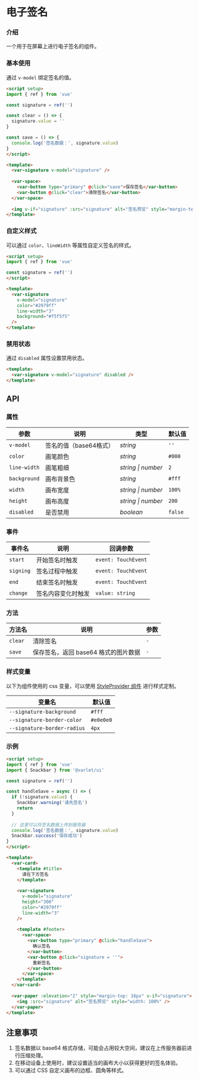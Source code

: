 # 电子签名

### 介绍

一个用于在屏幕上进行电子签名的组件。

### 基本使用

通过 `v-model` 绑定签名的值。

```html
<script setup>
import { ref } from 'vue'

const signature = ref('')

const clear = () => {
  signature.value = ''
}

const save = () => {
  console.log('签名数据：', signature.value)
}
</script>

<template>
  <var-signature v-model="signature" />
  
  <var-space>
    <var-button type="primary" @click="save">保存签名</var-button>
    <var-button @click="clear">清除签名</var-button>
  </var-space>
  
  <img v-if="signature" :src="signature" alt="签名预览" style="margin-top: 10px" />
</template>
```

### 自定义样式

可以通过 `color`、`lineWidth` 等属性自定义签名的样式。

```html
<script setup>
import { ref } from 'vue'

const signature = ref('')
</script>

<template>
  <var-signature
    v-model="signature"
    color="#2979ff"
    line-width="3"
    background="#f5f5f5"
  />
</template>
```

### 禁用状态

通过 `disabled` 属性设置禁用状态。

```html
<template>
  <var-signature v-model="signature" disabled />
</template>
```

## API

### 属性

| 参数 | 说明 | 类型 | 默认值 |
| --- | --- | --- | --- |
| `v-model` | 签名的值（base64格式） | _string_ | `''` |
| `color` | 画笔颜色 | _string_ | `#000` |
| `line-width` | 画笔粗细 | _string \| number_ | `2` |
| `background` | 画布背景色 | _string_ | `#fff` |
| `width` | 画布宽度 | _string \| number_ | `100%` |
| `height` | 画布高度 | _string \| number_ | `200` |
| `disabled` | 是否禁用 | _boolean_ | `false` |

### 事件

| 事件名 | 说明 | 回调参数 |
| --- | --- | --- |
| `start` | 开始签名时触发 | `event: TouchEvent` |
| `signing` | 签名过程中触发 | `event: TouchEvent` |
| `end` | 结束签名时触发 | `event: TouchEvent` |
| `change` | 签名内容变化时触发 | `value: string` |

### 方法

| 方法名 | 说明 | 参数 |
| --- | --- | --- |
| `clear` | 清除签名 | `-` |
| `save` | 保存签名，返回 base64 格式的图片数据 | `-` |

### 样式变量

以下为组件使用的 css 变量，可以使用 [StyleProvider 组件](#/zh-CN/style-provider) 进行样式定制。

| 变量名 | 默认值 |
| --- | --- |
| `--signature-background` | `#fff` |
| `--signature-border-color` | `#e0e0e0` |
| `--signature-border-radius` | `4px` |

### 示例

```html
<script setup>
import { ref } from 'vue'
import { Snackbar } from '@varlet/ui'

const signature = ref('')

const handleSave = async () => {
  if (!signature.value) {
    Snackbar.warning('请先签名')
    return
  }
  
  // 这里可以将签名数据上传到服务器
  console.log('签名数据：', signature.value)
  Snackbar.success('保存成功')
}
</script>

<template>
  <var-card>
    <template #title>
      请在下方签名
    </template>
    
    <var-signature
      v-model="signature"
      height="300"
      color="#2979ff"
      line-width="3"
    />
    
    <template #footer>
      <var-space>
        <var-button type="primary" @click="handleSave">
          确认签名
        </var-button>
        <var-button @click="signature = ''">
          重新签名
        </var-button>
      </var-space>
    </template>
  </var-card>
  
  <var-paper :elevation="2" style="margin-top: 16px" v-if="signature">
    <img :src="signature" alt="签名预览" style="width: 100%" />
  </var-paper>
</template>
```

## 注意事项

1. 签名数据以 base64 格式存储，可能会占用较大空间，建议在上传服务器前进行压缩处理。
2. 在移动设备上使用时，建议设置适当的画布大小以获得更好的签名体验。
3. 可以通过 CSS 自定义画布的边框、圆角等样式。